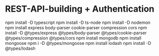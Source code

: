 # REST-API-building + Authentication

npm install -D typescript
npm install -D ts-node
npm install -D nodemon
npm install express body-parser cookie-parser compression cors
npm install -D @types/express @types/body-parser @types/cookie-parser @types/compression @types/cors
npm install mongodb
npm install mongoose
npm i -D @types/mongoose
npm install lodash
npm install -D @types/lodash